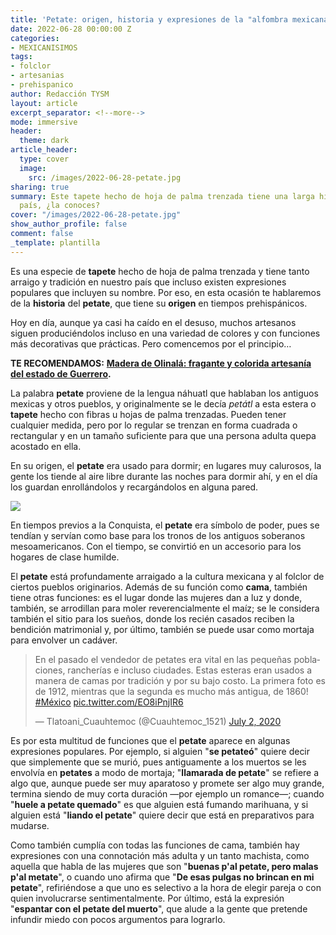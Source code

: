 ```yaml
---
title: 'Petate: origen, historia y expresiones de la "alfombra mexicana"'
date: 2022-06-28 00:00:00 Z
categories:
- MEXICANISIMOS
tags:
- folclor
- artesanias
- prehispanico
author: Redacción TYSM
layout: article
excerpt_separator: <!--more-->
mode: immersive
header:
  theme: dark
article_header:
  type: cover
  image:
    src: /images/2022-06-28-petate.jpg
sharing: true
summary: Este tapete hecho de hoja de palma trenzada tiene una larga historia en nuestro
  país, ¿la conoces?
cover: "/images/2022-06-28-petate.jpg"
show_author_profile: false
comment: false
_template: plantilla
---
```







Es una especie de **tapete** hecho de hoja de palma trenzada y tiene tanto arraigo y tradición en nuestro país que incluso existen expresiones populares que incluyen su nombre. Por eso, en esta ocasión te hablaremos de la **historia** del **petate**, que tiene su **origen** en tiempos prehispánicos.

Hoy en día, aunque ya casi ha caído en el desuso, muchos artesanos siguen produciéndolos incluso en una variedad de colores y con funciones más decorativas que prácticas. Pero comencemos por el principio…

**TE RECOMENDAMOS:** [**Madera de Olinalá: fragante y colorida artesanía del estado de Guerrero**](https://blog.tonoysumariachi.com/mexicanisimos/2022/08/19/madera-de-olinala-la-fragante-y-colorida-artesania-del-estado-de-guerrero.html)**.**

La palabra **petate** proviene de la lengua náhuatl que hablaban los antiguos mexicas y otros pueblos, y originalmente se le decía _petátl_ a esta estera o **tapete** hecho con fibras u hojas de palma trenzadas. Pueden tener cualquier medida, pero por lo regular se trenzan en forma cuadrada o rectangular y en un tamaño suficiente para que una persona adulta quepa acostado en ella.

En su origen, el **petate** era usado para dormir; en lugares muy calurosos, la gente los tiende al aire libre durante las noches para dormir ahí, y en el día los guardan enrollándolos y recargándolos en alguna pared.

![](https://upload.wikimedia.org/wikipedia/commons/thumb/5/5c/CanastasTenate014.JPG/685px-CanastasTenate014.JPG)

En tiempos previos a la Conquista, el **petate** era símbolo de poder, pues se tendían y servían como base para los tronos de los antiguos soberanos mesoamericanos. Con el tiempo, se convirtió en un accesorio para los hogares de clase humilde.

El **petate** está profundamente arraigado a la cultura mexicana y al folclor de ciertos pueblos originarios. Además de su función como **cama**, también tiene otras funciones: es el lugar donde las mujeres dan a luz y donde, también, se arrodillan para moler reverencialmente el maíz; se le considera también el sitio para los sueños, donde los recién casados reciben la bendición matrimonial y, por último, también se puede usar como mortaja para envolver un cadáver.

<blockquote class="twitter-tweet"><p lang="es" dir="ltr">En el pasado el vendedor de petates era vital en las pequeñas poblaciones, rancherías e incluso ciudades. Estas esteras eran usados a manera de camas por tradición y por su bajo costo. La primera foto es de 1912, mientras que la segunda es mucho más antigua, de 1860! <a href="https://twitter.com/hashtag/M%C3%A9xico?src=hash&ref_src=twsrc%5Etfw">#México</a> <a href="https://t.co/EO8iPnjIR6">pic.twitter.com/EO8iPnjIR6</a></p>— Tlatoani_Cuauhtemoc (@Cuauhtemoc_1521) <a href="https://twitter.com/Cuauhtemoc_1521/status/1278526729053593600?ref_src=twsrc%5Etfw">July 2, 2020</a></blockquote> <script async src="https://platform.twitter.com/widgets.js" charset="utf-8"></script>

Es por esta multitud de funciones que el **petate** aparece en algunas expresiones populares. Por ejemplo, si alguien "**se petateó**" quiere decir que simplemente que se murió, pues antiguamente a los muertos se les envolvía en **petates** a modo de mortaja; "**llamarada de petate**" se refiere a algo que, aunque puede ser muy aparatoso y promete ser algo muy grande, termina siendo de muy corta duración —por ejemplo un romance—; cuando "**huele a petate quemado**" es que alguien está fumando marihuana, y si alguien está "**liando el petate**" quiere decir que está en preparativos para mudarse.

Como también cumplía con todas las funciones de cama, también hay expresiones con una connotación más adulta y un tanto machista, como aquella que habla de las mujeres que son "**buenas p'al petate, pero malas p'al metate**", o cuando uno afirma que "**De esas pulgas no brincan en mi petate**", refiriéndose a que uno es selectivo a la hora de elegir pareja o con quien involucrarse sentimentalmente. Por último, está la expresión "**espantar con el petate del muerto**", que alude a la gente que pretende infundir miedo con pocos argumentos para lograrlo.
